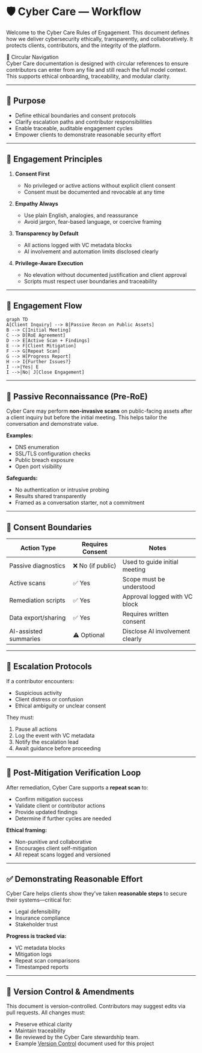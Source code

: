 # 🛡️ Cyber Care — Workflow

Welcome to the Cyber Care Rules of Engagement. This document defines how we deliver cybersecurity ethically, transparently, and collaboratively. It protects clients, contributors, and the integrity of the platform.

🔄 Circular Navigation  
Cyber Care documentation is designed with circular references to ensure contributors can enter from any file and still reach the full model context. This supports ethical onboarding, traceability, and modular clarity.

---

## 📌 Purpose

- Define ethical boundaries and consent protocols
- Clarify escalation paths and contributor responsibilities
- Enable traceable, auditable engagement cycles
- Empower clients to demonstrate reasonable security effort

---

## 🧭 Engagement Principles

1. **Consent First**  
   - No privileged or active actions without explicit client consent  
   - Consent must be documented and revocable at any time

2. **Empathy Always**  
   - Use plain English, analogies, and reassurance  
   - Avoid jargon, fear-based language, or coercive framing

3. **Transparency by Default**  
   - All actions logged with VC metadata blocks  
   - AI involvement and automation limits disclosed clearly

4. **Privilege-Aware Execution**  
   - No elevation without documented justification and client approval  
   - Scripts must respect user boundaries and traceability

---

## 🚦 Engagement Flow

```mermaid
graph TD
A[Client Inquiry] --> B[Passive Recon on Public Assets]
B --> C[Initial Meeting]
C --> D[RoE Agreement]
D --> E[Active Scan + Findings]
E --> F[Client Mitigation]
F --> G[Repeat Scan]
G --> H[Progress Report]
H --> I{Further Issues?}
I -->|Yes| E
I -->|No| J[Close Engagement]
```

---

## 🧪 Passive Reconnaissance (Pre-RoE)

Cyber Care may perform **non-invasive scans** on public-facing assets after a client inquiry but before the initial meeting. This helps tailor the conversation and demonstrate value.

**Examples:**
- DNS enumeration  
- SSL/TLS configuration checks  
- Public breach exposure  
- Open port visibility

**Safeguards:**
- No authentication or intrusive probing  
- Results shared transparently  
- Framed as a conversation starter, not a commitment

---

## 🔐 Consent Boundaries

| Action Type            | Requires Consent | Notes |
|------------------------|------------------|-------|
| Passive diagnostics    | ❌ No (if public) | Used to guide initial meeting |
| Active scans           | ✅ Yes            | Scope must be understood |
| Remediation scripts    | ✅ Yes            | Approval logged with VC block |
| Data export/sharing    | ✅ Yes            | Requires written consent |
| AI-assisted summaries  | ⚠️ Optional       | Disclose AI involvement clearly |

---

## 🚨 Escalation Protocols

If a contributor encounters:
- Suspicious activity  
- Client distress or confusion  
- Ethical ambiguity or unclear consent  

They must:
1. Pause all actions  
2. Log the event with VC metadata  
3. Notify the escalation lead  
4. Await guidance before proceeding

---

## 🔁 Post-Mitigation Verification Loop

After remediation, Cyber Care supports a **repeat scan** to:
- Confirm mitigation success  
- Validate client or contributor actions  
- Provide updated findings  
- Determine if further cycles are needed

**Ethical framing:**
- Non-punitive and collaborative  
- Encourages client self-mitigation  
- All repeat scans logged and versioned

---

## ✅ Demonstrating Reasonable Effort

Cyber Care helps clients show they’ve taken **reasonable steps** to secure their systems—critical for:
- Legal defensibility  
- Insurance compliance  
- Stakeholder trust

**Progress is tracked via:**
- VC metadata blocks  
- Mitigation logs  
- Repeat scan comparisons  
- Timestamped reports

---

## 🧾 Version Control & Amendments

This document is version-controlled. Contributors may suggest edits via pull requests. All changes must:
- Preserve ethical clarity  
- Maintain traceability  
- Be reviewed by the Cyber Care stewardship team.
- Example [Version Control](./vc-log.md) document used for this project

